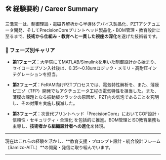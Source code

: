 ## 🛠️ 経験要約 / Career Summary

三溝真一は、制御理論・電磁界解析から半導体デバイス製品化、PZTアクチュエータ開発、そしてPrecisionCoreプリントヘッド製品化・BOM管理・教育設計に至るまで、**技術から仕組み・教育へと一貫した視座の深化**を遂げた技術者です。

### 📘 フェーズ別キャリア

- **第1フェーズ**：大学院にてMATLAB/Simulinkを用いた制御設計から始まり、セイコーエプソン入社後は、0.35〜0.18umロジック・メモリ・高耐圧インテグレーションを担当。

- **第2フェーズ**：FeRAM向けPZTプロセスでは、電気特性解析を、また、薄膜ピエゾ（TFP）開発でもアクチュエータ工程の電気特性を担当した。また、薄膜の課題となる振動板クラックの原因が、PZT内の気泡であることを究明し、その対策を実施し撲滅した。

- **第3フェーズ**：次世代プリントヘッド「PrecisionCore」においてCOF設計・信頼性・セキュリティ・合理化
  を包括的に推進。BOM管理とISO教育業務も主導し、**技術者から組織設計者への進化**を体現。

---

現在はこれらの経験を活かし、**教育支援・プロンプト設計・統合設計フレーム（Samizo-AITL）**の開発・発信に取り組んでいます。

---

